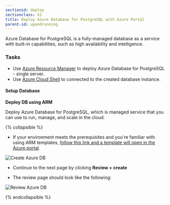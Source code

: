 ```yaml
---
sectionid: deploy
sectionclass: h2
title: Deploy Azure Database for PostgreSQL with Azure Portal
parent-id: upandrunning
---
```


Azure Database for PostgreSQL is a fully-managed database as a service with built-in capabilities, such as high availability and intelligence. 

### Tasks

* Use [Azure Resource Manager](https://docs.microsoft.com/en-us/azure/azure-resource-manager/management/overview) to deploy Azure Database for PostgreSQL - single server.
* Use [Azure Cloud Shell](https://docs.microsoft.com/en-us/azure/cloud-shell/overview) to connected to the created database instance.

#### Setup Database

**Deploy DB using ARM**

Deploy Azure Database for PostgreSQL, which is managed service that you can use to run, manage, and scale in the cloud.

{% collapsible %}

* If your environment meets the prerequisites and you're familiar with using ARM templates, [follow this link and a template will open in the Azure portal](https://portal.azure.com/#create/Microsoft.Template/uri/https%3A%2F%2Fraw.githubusercontent.com%2FAzure%2Fazure-quickstart-templates%2Fmaster%2Fquickstarts%2Fmicrosoft.dbforpostgresql%2Fmanaged-postgresql-with-vnet%2Fazuredeploy.json).

![Create Azure DB](media/create-azure-db-pg.png)

* Continue to the next page by clicking **Review + create**

* The review page should look like the following:

![Review Azure DB](media/review-pg-create.png)

{% endcollapsible %}

